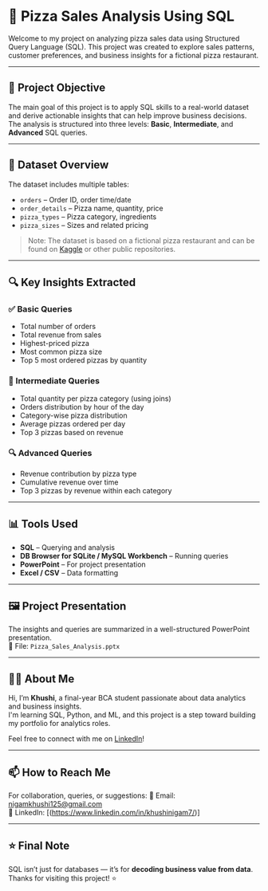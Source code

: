 # 🍕 Pizza Sales Analysis Using SQL

Welcome to my project on analyzing pizza sales data using Structured Query Language (SQL). This project was created to explore sales patterns, customer preferences, and business insights for a fictional pizza restaurant.

---

## 📌 Project Objective

The main goal of this project is to apply SQL skills to a real-world dataset and derive actionable insights that can help improve business decisions. The analysis is structured into three levels: **Basic**, **Intermediate**, and **Advanced** SQL queries.

---

## 🧩 Dataset Overview

The dataset includes multiple tables:
- `orders` – Order ID, order time/date
- `order_details` – Pizza name, quantity, price
- `pizza_types` – Pizza category, ingredients
- `pizza_sizes` – Sizes and related pricing

> Note: The dataset is based on a fictional pizza restaurant and can be found on [Kaggle](https://www.kaggle.com/datasets) or other public repositories.

---

## 🔍 Key Insights Extracted

### ✅ Basic Queries
- Total number of orders
- Total revenue from sales
- Highest-priced pizza
- Most common pizza size
- Top 5 most ordered pizzas by quantity

### 🔄 Intermediate Queries
- Total quantity per pizza category (using joins)
- Orders distribution by hour of the day
- Category-wise pizza distribution
- Average pizzas ordered per day
- Top 3 pizzas based on revenue

### 🔍 Advanced Queries
- Revenue contribution by pizza type
- Cumulative revenue over time
- Top 3 pizzas by revenue within each category

---

## 📊 Tools Used

- **SQL** – Querying and analysis
- **DB Browser for SQLite / MySQL Workbench** – Running queries
- **PowerPoint** – For project presentation
- **Excel / CSV** – Data formatting

---

## 🖼️ Project Presentation

The insights and queries are summarized in a well-structured PowerPoint presentation.  
📎 File: `Pizza_Sales_Analysis.pptx`

---

## 🙋‍♀️ About Me

Hi, I’m **Khushi**, a final-year BCA student passionate about data analytics and business insights.  
I'm learning SQL, Python, and ML, and this project is a step toward building my portfolio for analytics roles.

Feel free to connect with me on [LinkedIn](https://www.linkedin.com/in/khushinigam7/)!

---

## 📫 How to Reach Me

For collaboration, queries, or suggestions:
📧 Email: nigamkhushi125@gmail.com  
🔗 LinkedIn: [(https://www.linkedin.com/in/khushinigam7/)]

---

## ⭐ Final Note

SQL isn’t just for databases — it’s for **decoding business value from data**.  
Thanks for visiting this project! ⭐
